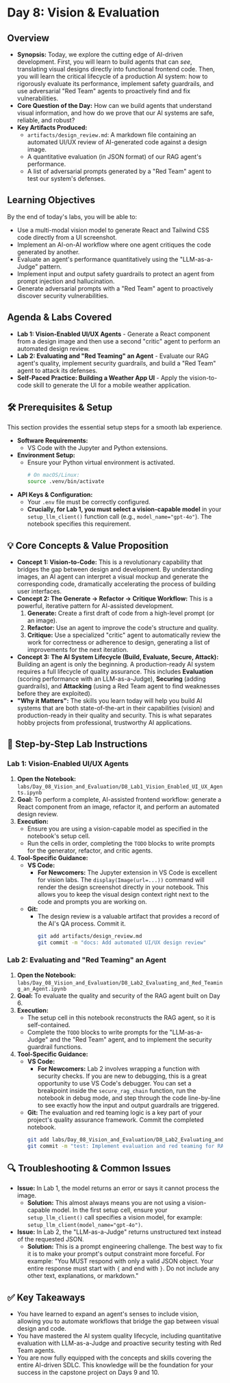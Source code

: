 # Day 8: Vision & Evaluation

## Overview

  * **Synopsis:** Today, we explore the cutting edge of AI-driven development. First, you will learn to build agents that can *see*, translating visual designs directly into functional frontend code. Then, you will learn the critical lifecycle of a production AI system: how to rigorously evaluate its performance, implement safety guardrails, and use adversarial "Red Team" agents to proactively find and fix vulnerabilities.
  * **Core Question of the Day:** How can we build agents that understand visual information, and how do we prove that our AI systems are safe, reliable, and robust?
  * **Key Artifacts Produced:**
      * `artifacts/design_review.md`: A markdown file containing an automated UI/UX review of AI-generated code against a design image.
      * A quantitative evaluation (in JSON format) of our RAG agent's performance.
      * A list of adversarial prompts generated by a "Red Team" agent to test our system's defenses.

## Learning Objectives

By the end of today's labs, you will be able to:

  * Use a multi-modal vision model to generate React and Tailwind CSS code directly from a UI screenshot.
  * Implement an AI-on-AI workflow where one agent critiques the code generated by another.
  * Evaluate an agent's performance quantitatively using the "LLM-as-a-Judge" pattern.
  * Implement input and output safety guardrails to protect an agent from prompt injection and hallucination.
  * Generate adversarial prompts with a "Red Team" agent to proactively discover security vulnerabilities.

## Agenda & Labs Covered

  * **Lab 1: Vision-Enabled UI/UX Agents** - Generate a React component from a design image and then use a second "critic" agent to perform an automated design review.
  * **Lab 2: Evaluating and "Red Teaming" an Agent** - Evaluate our RAG agent's quality, implement security guardrails, and build a "Red Team" agent to attack its defenses.
  * **Self-Paced Practice: Building a Weather App UI** - Apply the vision-to-code skill to generate the UI for a mobile weather application.

## 🛠️ Prerequisites & Setup

This section provides the essential setup steps for a smooth lab experience.

  * **Software Requirements:**
      * VS Code with the Jupyter and Python extensions.
  * **Environment Setup:**
      * Ensure your Python virtual environment is activated.
        ```bash
        # On macOS/Linux:
        source .venv/bin/activate
        ```
  * **API Keys & Configuration:**
      * Your `.env` file must be correctly configured.
      * **Crucially, for Lab 1, you must select a vision-capable model** in your `setup_llm_client()` function call (e.g., `model_name="gpt-4o"`). The notebook specifies this requirement.

## 💡 Core Concepts & Value Proposition

  * **Concept 1: Vision-to-Code:** This is a revolutionary capability that bridges the gap between design and development. By understanding images, an AI agent can interpret a visual mockup and generate the corresponding code, dramatically accelerating the process of building user interfaces.
  * **Concept 2: The Generate -\> Refactor -\> Critique Workflow:** This is a powerful, iterative pattern for AI-assisted development.
    1.  **Generate:** Create a first draft of code from a high-level prompt (or an image).
    2.  **Refactor:** Use an agent to improve the code's structure and quality.
    3.  **Critique:** Use a specialized "critic" agent to automatically review the work for correctness or adherence to design, generating a list of improvements for the next iteration.
  * **Concept 3: The AI System Lifecycle (Build, Evaluate, Secure, Attack):** Building an agent is only the beginning. A production-ready AI system requires a full lifecycle of quality assurance. This includes **Evaluation** (scoring performance with an LLM-as-a-Judge), **Securing** (adding guardrails), and **Attacking** (using a Red Team agent to find weaknesses before they are exploited).
  * **"Why it Matters":** The skills you learn today will help you build AI systems that are both state-of-the-art in their capabilities (vision) and production-ready in their quality and security. This is what separates hobby projects from professional, trustworthy AI applications.

## 🚀 Step-by-Step Lab Instructions

### Lab 1: Vision-Enabled UI/UX Agents

1.  **Open the Notebook:** `labs/Day_08_Vision_and_Evaluation/D8_Lab1_Vision_Enabled_UI_UX_Agents.ipynb`
2.  **Goal:** To perform a complete, AI-assisted frontend workflow: generate a React component from an image, refactor it, and perform an automated design review.
3.  **Execution:**
      * Ensure you are using a vision-capable model as specified in the notebook's setup cell.
      * Run the cells in order, completing the `TODO` blocks to write prompts for the generator, refactor, and critic agents.
4.  **Tool-Specific Guidance:**
      * **VS Code:**
          * **For Newcomers:** The Jupyter extension in VS Code is excellent for vision labs. The `display(Image(url=...))` command will render the design screenshot directly in your notebook. This allows you to keep the visual design context right next to the code and prompts you are working on.
      * **Git:**
          * The design review is a valuable artifact that provides a record of the AI's QA process. Commit it.
            ```bash
            git add artifacts/design_review.md
            git commit -m "docs: Add automated UI/UX design review"
            ```

### Lab 2: Evaluating and "Red Teaming" an Agent

1.  **Open the Notebook:** `labs/Day_08_Vision_and_Evaluation/D8_Lab2_Evaluating_and_Red_Teaming_an_Agent.ipynb`
2.  **Goal:** To evaluate the quality and security of the RAG agent built on Day 6.
3.  **Execution:**
      * The setup cell in this notebook reconstructs the RAG agent, so it is self-contained.
      * Complete the `TODO` blocks to write prompts for the "LLM-as-a-Judge" and the "Red Team" agent, and to implement the security guardrail functions.
4.  **Tool-Specific Guidance:**
      * **VS Code:**
          * **For Newcomers:** Lab 2 involves wrapping a function with security checks. If you are new to debugging, this is a great opportunity to use VS Code's debugger. You can set a breakpoint inside the `secure_rag_chain` function, run the notebook in debug mode, and step through the code line-by-line to see exactly how the input and output guardrails are triggered.
      * **Git:** The evaluation and red teaming logic is a key part of your project's quality assurance framework. Commit the completed notebook.
        ```bash
        git add labs/Day_08_Vision_and_Evaluation/D8_Lab2_Evaluating_and_Red_Teaming_an_Agent.ipynb
        git commit -m "test: Implement evaluation and red teaming for RAG agent"
        ```

## 🔍 Troubleshooting & Common Issues

  * **Issue:** In Lab 1, the model returns an error or says it cannot process the image.
      * **Solution:** This almost always means you are not using a vision-capable model. In the first setup cell, ensure your `setup_llm_client()` call specifies a vision model, for example: `setup_llm_client(model_name="gpt-4o")`.
  * **Issue:** In Lab 2, the "LLM-as-a-Judge" returns unstructured text instead of the requested JSON.
      * **Solution:** This is a prompt engineering challenge. The best way to fix it is to make your prompt's output constraint more forceful. For example: "You MUST respond with only a valid JSON object. Your entire response must start with `{` and end with `}`. Do not include any other text, explanations, or markdown."

## ✅ Key Takeaways

  * You have learned to expand an agent's senses to include vision, allowing you to automate workflows that bridge the gap between visual design and code.
  * You have mastered the AI system quality lifecycle, including quantitative evaluation with LLM-as-a-Judge and proactive security testing with Red Team agents.
  * You are now fully equipped with the concepts and skills covering the entire AI-driven SDLC. This knowledge will be the foundation for your success in the capstone project on Days 9 and 10.